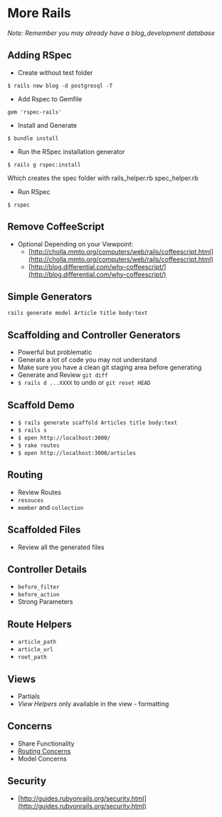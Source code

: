 # More Rails

*Note: Remember you may already have a blog_development database*

## Adding RSpec
* Create without test folder
```
$ rails new blog -d postgresql -T 
```

* Add Rspec to Gemfile
```
gem 'rspec-rails'
```

* Install and Generate
```
$ bundle install
```

* Run the RSpec installation generator
```
$ rails g rspec:install
```
Which creates the spec folder with rails_helper.rb   spec_helper.rb

* Run RSpec
```
$ rspec
```

## Remove CoffeeScript
* Optional Depending on your Viewpoint:
  * [http://cholla.mmto.org/computers/web/rails/coffeescript.html](http://cholla.mmto.org/computers/web/rails/coffeescript.html)
  * [http://blog.differential.com/why-coffeescript/](http://blog.differential.com/why-coffeescript/)

## Simple Generators
``rails generate model Article title body:text``

## Scaffolding and Controller Generators
* Powerful but problematic
* Generate a lot of code you may not understand
* Make sure you have a clean git staging area before generating
* Generate and Review ``git diff``
* ``$ rails d ...XXXX`` to undo or ``git reset HEAD``

## Scaffold Demo
* ``$ rails generate scaffold Articles title body:text``
* ``$ rails s``
* ``$ open http://localhost:3000/``
* ``$ rake routes``
* ``$ open http://localhost:3000/articles``

## Routing
* Review Routes
* ``resouces`` 
* ``member`` and ``collection``

## Scaffolded Files
* Review all the generated files

## Controller Details
* ``before_filter``
* ``before_action``
* Strong Parameters

## Route Helpers
* ``article_path``
* ``article_url``
* ``root_path``

## Views
* Partials
* *View Helpers* only available in the view - formatting

## Concerns
* Share Functionality
* [Routing Concerns](http://ruby-journal.com/how-to-dry-your-rails-routes/#dry-with-rails-4)
* Model Concerns

## Security
* [http://guides.rubyonrails.org/security.html](http://guides.rubyonrails.org/security.html)




